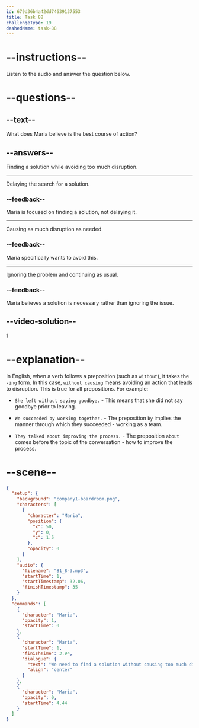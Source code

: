 ```yaml
---
id: 679d36b4a42dd74639137553
title: Task 88
challengeType: 19
dashedName: task-88
---
```


<!-- (Audio) Maria: We need to find a solution without causing too much disruption. -->

# --instructions--

Listen to the audio and answer the question below.

# --questions--

## --text--

What does Maria believe is the best course of action?

## --answers--

Finding a solution while avoiding too much disruption.

---

Delaying the search for a solution.

### --feedback--

Maria is focused on finding a solution, not delaying it.

---

Causing as much disruption as needed.

### --feedback--

Maria specifically wants to avoid this.

---

Ignoring the problem and continuing as usual.

### --feedback--

Maria believes a solution is necessary rather than ignoring the issue.

## --video-solution--

1

# --explanation--

In English, when a verb follows a preposition (such as `without`), it takes the `-ing` form. In this case, `without causing` means avoiding an action that leads to disruption. This is true for all prepositions. For example:

- `She left without saying goodbye.` - This means that she did not say goodbye prior to leaving.

- `We succeeded by working together.` - The preposition `by` implies the manner through which they succeeded - working as a team.

- `They talked about improving the process.` - The preposition `about` comes before the topic of the conversation - how to improve the process.

# --scene--

```json
{
  "setup": {
    "background": "company1-boardroom.png",
    "characters": [
      {
        "character": "Maria",
        "position": {
          "x": 50,
          "y": 0,
          "z": 1.5
        },
        "opacity": 0
      }
    ],
    "audio": {
      "filename": "B1_8-3.mp3",
      "startTime": 1,
      "startTimestamp": 32.06,
      "finishTimestamp": 35
    }
  },
  "commands": [
    {
      "character": "Maria",
      "opacity": 1,
      "startTime": 0
    },
    {
      "character": "Maria",
      "startTime": 1,
      "finishTime": 3.94,
      "dialogue": {
        "text": "We need to find a solution without causing too much disruption.",
        "align": "center"
      }
    },
    {
      "character": "Maria",
      "opacity": 0,
      "startTime": 4.44
    }
  ]
}
```
